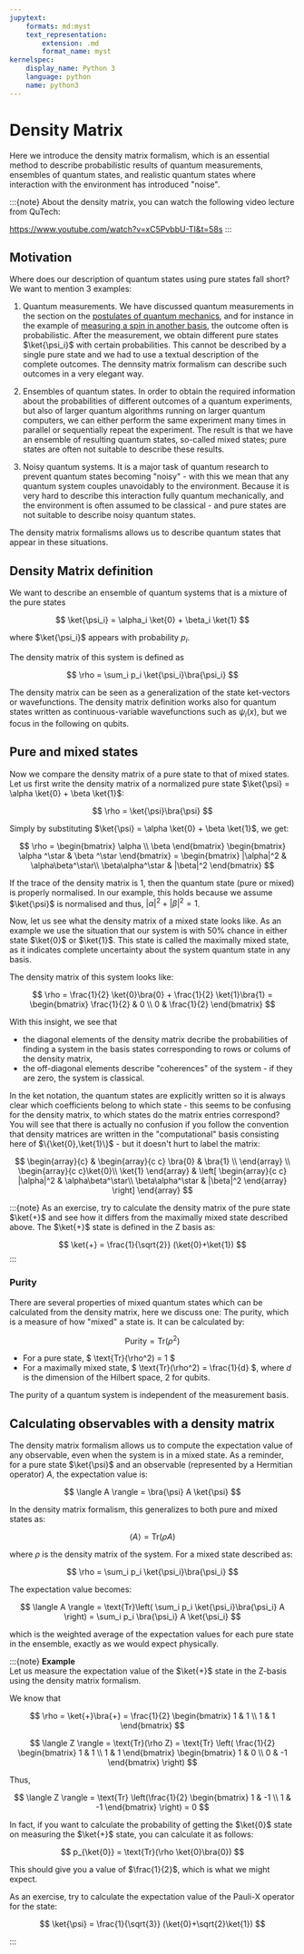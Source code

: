 ```yaml
---
jupytext:
    formats: md:myst
    text_representation:
        extension: .md
        format_name: myst
kernelspec:
    display_name: Python 3
    language: python
    name: python3
---
```


# Density Matrix

Here we introduce the density matrix formalism, which is an essential method to describe probabilistic results of quantum measurements, ensembles of quantum states, and realistic quantum states where interaction with the environment has introduced "noise".


:::{note}
About the density matrix, you can watch the following video lecture from QuTech:

https://www.youtube.com/watch?v=xC5PvbbU-TI&t=58s
:::

## Motivation

Where does our description of quantum states using pure states fall short? We want to mention 3 examples:

1. Quantum measurements. We have discussed quantum measurements in the section on the [postulates of quantum mechanics](b-postulates-xr), and for instance in the example of [measuring a spin in another basis](sp-half-ex-meas), the outcome often is probabilistic. After the measurement, we obtain different pure states $\ket{\psi_i}$ with certain probabilities. This cannot be described by a single pure state and we had to use a textual description of the complete outcomes. The dennsity matrix formalism can describe such outcomes in a very elegant way.

2. Ensembles of quantum states. In order to obtain the required information about the probabilities of different outcomes of a quantum experiments, but also of larger quantum algorithms running on larger quantum computers, we can either perform the same experiment many times in parallel or sequentially repeat the experiment. The result is that we have an ensemble of resulting quantum states, so-called mixed states; pure states are often not suitable to describe these results. 

3. Noisy quantum systems. It is a major task of quantum research to prevent quantum states becoming "noisy" - with this we mean that any quantum system couples unavoidably to the environment. Because it is very hard to describe this interaction fully quantum mechanically, and the environment is often assumed to be classical - and pure states are not suitable to describe noisy quantum states.

The density matrix formalisms allows us to describe quantum states that appear in these situations.

## Density Matrix definition

We want to describe an ensemble of quantum systems that is a mixture of the pure states

$$
\ket{\psi_i} = \alpha_i \ket{0} + \beta_i \ket{1}
$$

where $\ket{\psi_i}$ appears with probability $p_i$.

The density matrix of this system is defined as

$$
\rho = \sum_i p_i \ket{\psi_i}\bra{\psi_i}
$$

The density matrix can be seen as a generalization of the state ket-vectors or wavefunctions. The density matrix definition works also for quantum states written as continuous-variable wavefunctions such as $\psi_i(x)$, but we focus in the following on qubits.

<!-- Reference: https://www.youtube.com/watch?v=xC5PvbbU-TI&t=58s -->

## Pure and mixed states

Now we compare the density matrix of a pure state to that of mixed states. Let us first write the density matrix of a normalized pure state $\ket{\psi} = \alpha \ket{0} + \beta \ket{1}$: 

$$
\rho = \ket{\psi}\bra{\psi}
$$

Simply by substituting $\ket{\psi} = \alpha \ket{0} + \beta \ket{1}$, we get:

$$
\rho = \begin{bmatrix}
\alpha \\
\beta
\end{bmatrix}
\begin{bmatrix}
\alpha ^\star & \beta ^\star
\end{bmatrix} = 
\begin{bmatrix}
|\alpha|^2 & \alpha\beta^\star\\
\beta\alpha^\star & |\beta|^2
\end{bmatrix}
$$

If the trace of the density matrix is 1, then the quantum state (pure or mixed) is properly normalised. In our example, this holds because we assume $\ket{\psi}$ is normalised and thus, $|\alpha|^2 + |\beta|^2 = 1$.

Now, let us see what the density matrix of a mixed state looks like. As an example we use the situation that our system is with 50% chance in either state $\ket{0}$ or $\ket{1}$. This state is called the maximally mixed state, as it indicates complete uncertainty about the system quantum state in any basis.

The density matrix of this system looks like:

$$
\rho = \frac{1}{2} \ket{0}\bra{0} + \frac{1}{2} \ket{1}\bra{1} = \begin{bmatrix}
\frac{1}{2} & 0 \\
0 & \frac{1}{2}
\end{bmatrix}
$$

With this insight, we see that 

* the diagonal elements of the density matrix decribe the probabilities of finding a system in the basis states corresponding to rows or colums of the density matrix,
* the off-diagonal elements describe "coherences" of the system - if they are zero, the system is classical.

In the ket notation, the quantum states are explicitly written so it is always clear which coefficients belong to which state - this seems to be confusing for the density matrix, to which states do the matrix entries correspond? You will see that there is actually no confusion if you follow the convention that density matrices are written in the "computational" basis consisting here of $\{\ket{0},\ket{1}\}$ - but it doesn't hurt to label the matrix:

$$
\begin{array}{c} 
& \begin{array}{c c} \bra{0} & \bra{1} \\ \end{array} \\
\begin{array}{c c}\ket{0}\\ \ket{1} \end{array} &
\left[
\begin{array}{c c}
|\alpha|^2 & \alpha\beta^\star\\
\beta\alpha^\star & |\beta|^2
\end{array}
\right]
\end{array}
$$


:::{note}
As an exercise, try to calculate the density matrix of the pure state $\ket{+}$ and see how it differs from the maximally mixed state described above. The $\ket{+}$ state is defined in the Z basis as:

$$
\ket{+} = \frac{1}{\sqrt{2}} (\ket{0}+\ket{1})
$$
:::


### Purity

There are several properties of mixed quantum states which can be calculated from the density matrix, here we discuss one: The purity, which is a measure of how "mixed" a state is. It can be calculated by:

$$
\text{Purity} = \text{Tr}(\rho^2)
$$  

- For a pure state, $ \text{Tr}(\rho^2) = 1 $
- For a maximally mixed state, $ \text{Tr}(\rho^2) = \frac{1}{d} $, where $d$ is the dimension of the Hilbert space, 2 for qubits.

The purity of a quantum system is independent of the measurement basis.


## Calculating observables with a density matrix

The density matrix formalism allows us to compute the expectation value of any observable, even when the system is in a mixed state. As a reminder, for a pure state $\ket{\psi}$ and an observable (represented by a Hermitian operator) $A$, the expectation value is:

$$
\langle A \rangle = \bra{\psi} A \ket{\psi}
$$

In the density matrix formalism, this generalizes to both pure and mixed states as:

$$
\langle A \rangle = \text{Tr}(\rho A)
$$

where $\rho$ is the density matrix of the system. For a mixed state described as:

$$
\rho = \sum_i p_i \ket{\psi_i}\bra{\psi_i}
$$

The expectation value becomes:

$$
\langle A \rangle = \text{Tr}\left( \sum_i p_i \ket{\psi_i}\bra{\psi_i} A \right)
= \sum_i p_i \bra{\psi_i} A \ket{\psi_i}
$$

which is the weighted average of the expectation values for each pure state in the ensemble, exactly as we would expect physically.

:::{note}
**Example**\
Let us measure the expectation value of the $\ket{+}$ state in the Z-basis using the density matrix formalism.

We know that 

$$
\rho = \ket{+}\bra{+} = \frac{1}{2} \begin{bmatrix}
1 & 1 \\
1 & 1
\end{bmatrix}
$$

$$
\langle Z \rangle = \text{Tr}(\rho Z) = \text{Tr} \left( \frac{1}{2} \begin{bmatrix} 1 & 1 \\
1 & 1
\end{bmatrix}  \begin{bmatrix} 1 & 0 \\
0 & -1
\end{bmatrix} \right)
$$

Thus,

$$
\langle Z \rangle = \text{Tr} \left(\frac{1}{2} \begin{bmatrix} 1 & -1 \\
1 & -1
\end{bmatrix} \right) = 0
$$

In fact, if you want to calculate the probability of getting the $\ket{0}$ state on measuring the $\ket{+}$ state, you can calculate it as follows:

$$
p_{\ket{0}} = \text{Tr}(\rho \ket{0}\bra{0})
$$

This should give you a value of $\frac{1}{2}$, which is what we might expect.

As an exercise, try to calculate the expectation value of the Pauli-X operator for the state:

$$
\ket{\psi} = \frac{1}{\sqrt{3}} (\ket{0}+\sqrt{2}\ket{1})
$$

::: 

